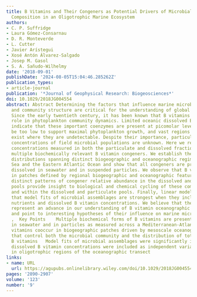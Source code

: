```yaml
---
title: B Vitamins and Their Congeners as Potential Drivers of Microbial Community
  Composition in an Oligotrophic Marine Ecosystem
authors:
- C. P. Suffridge
- Laura Gómez-Consarnau
- D. R. Monteverde
- L. Cutter
- Javier Arístegui
- Xosé Antón Álvarez-Salgado
- Josep M. Gasol
- S. A. Sañudo-Wilhelmy
date: '2018-09-01'
publishDate: '2024-08-05T15:04:46.285262Z'
publication_types:
- article-journal
publication: '*Journal of Geophysical Research: Biogeosciences*'
doi: 10.1029/2018JG004554
abstract: Abstract Determining the factors that influence marine microbial growth
  and community structure are critical for the understanding of global carbon cycling.
  Since the early twentieth century, it has been known that B vitamins play an important
  role in phytoplankton community dynamics. Limited oceanic dissolved B vitamin distributions
  indicate that these important coenzymes are present at picomolar levels, which could
  be too low to support maximal phytoplankton growth, and vast regions of the ocean
  exist where they are undetectable. Despite their importance, particulate B vitamin
  concentrations of field microbial populations are unknown. Here we report B vitamin
  concentrations measured in both the particulate and dissolved fractions, including
  multiple biochemically relevant B vitamin congeners. We establish their spatial
  distributions spanning distinct biogeographic and oceanographic regimes in the Mediterranean
  Sea and the Eastern Atlantic Ocean and show that all congeners are present both
  dissolved in seawater and in suspended particles. We observe that B vitamins cooccur
  in patches defined by regional biogeographic and oceanographic features. Additionally,
  distinct patterns of congener relative abundance in the dissolved and particulate
  pools provide insight to biological and chemical cycling of these compounds between
  and within the dissolved and particulate pools. Finally, linear model results demonstrate
  that model fits of microbial assemblages are strongest when they include both inorganic
  nutrients and dissolved B vitamin concentrations. We believe that these findings
  represent an advance in our understanding of B vitamin oceanographic distributions
  and point to interesting hypotheses of their influence on marine microbial ecology.
  ,  Key Points    Multiple biochemical forms of B vitamins are present both dissolved
  in seawater and in particles as measured across a Mediterranean-Atlantic transect   B
  vitamins cooccur in biogeographic patches driven by mesoscale oceanographic features
  that control both the microbial community and the distribution of total dissolved
  B vitamins   Model fits of microbial assemblages were significantly improved when
  dissolved B vitamin concentrations were included as independent variables, especially
  in oligotrophic regions of the oceanographic transect
links:
- name: URL
  url: https://agupubs.onlinelibrary.wiley.com/doi/10.1029/2018JG004554
pages: '2890-2907'
volume: '123'
number: '9'
---
```

